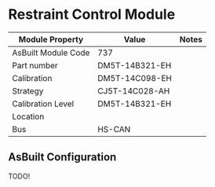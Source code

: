 # Restraint Control Module

| Module Property     | Value          | Notes |
| ------------------- | -------------- | ----- |
| AsBuilt Module Code | 737            |       |
| Part number         | DM5T-14B321-EH |       |
| Calibration         | DM5T-14C098-EH |       |
| Strategy            | CJ5T-14C028-AH |       |
| Calibration Level   | DM5T-14B321-EH |       |
| Location            |                |       |
| Bus                 | HS-CAN         |       |

## AsBuilt Configuration

TODO!
